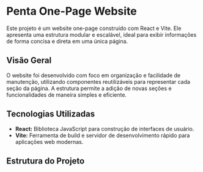 # Penta One-Page Website

Este projeto é um website one-page construído com React e Vite. Ele apresenta uma estrutura modular e escalável, ideal para exibir informações de forma concisa e direta em uma única página.

## Visão Geral

O website foi desenvolvido com foco em organização e facilidade de manutenção, utilizando componentes reutilizáveis para representar cada seção da página. A estrutura permite a adição de novas seções e funcionalidades de maneira simples e eficiente.

## Tecnologias Utilizadas

* **React:** Biblioteca JavaScript para construção de interfaces de usuário.
* **Vite:** Ferramenta de build e servidor de desenvolvimento rápido para aplicações web modernas.

## Estrutura do Projeto